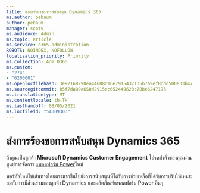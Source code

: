 ```yaml
---
title: ส่งการร้องขอการสนับสนุน Dynamics 365
ms.author: pebaum
author: pebaum
manager: scotv
ms.audience: Admin
ms.topic: article
ms.service: o365-administration
ROBOTS: NOINDEX, NOFOLLOW
localization_priority: Priority
ms.collection: Adm_O365
ms.custom:
- "274"
- "6200001"
ms.openlocfilehash: 3e92168290ea44688d16e7915437135b7a9ef8ddd500833b4773e20685831aa3
ms.sourcegitcommit: b5f7da89a650d2915dc652449623c78be6247175
ms.translationtype: MT
ms.contentlocale: th-TH
ms.lasthandoff: 08/05/2021
ms.locfileid: "54009303"
---
```

# <a name="submit-dynamics-365-support-requests"></a>ส่งการร้องขอการสนับสนุน Dynamics 365

ถ้าคุณเป็นลูกค้า **Microsoft Dynamics Customer Engagement** โปรดส่งตั๋วของคุณผ่านศูนย์การจัดการ [แพลตฟอร์ม Power](https://admin.powerplatform.microsoft.com/?ref=officemodern)ใหม่
  
พอร์ทัลใหม่ให้เส้นทางโดยตรงมากขึ้นไปยังการสนับสนุนที่ได้รับการช่วยเหลือที่ได้รับการปรับให้เหมาะสมกับการมีส่วนร่วมของลูกค้า Dynamics และผลิตภัณฑ์แพลตฟอร์ม Power อื่นๆ
  